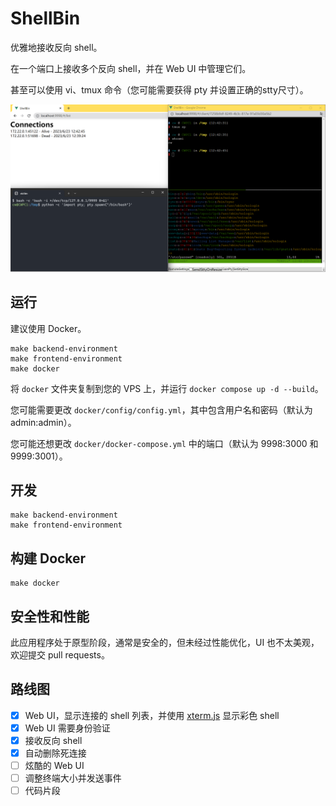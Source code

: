 # ShellBin

优雅地接收反向 shell。

在一个端口上接收多个反向 shell，并在 Web UI 中管理它们。

甚至可以使用 vi、tmux 命令（您可能需要获得 pty 并设置正确的stty尺寸）。

![screenshot](images/screenshot.png)

## 运行

建议使用 Docker。

```
make backend-environment
make frontend-environment
make docker
```

将 `docker` 文件夹复制到您的 VPS 上，并运行 `docker compose up -d --build`。

您可能需要更改 `docker/config/config.yml`，其中包含用户名和密码（默认为 admin:admin）。

您可能还想更改 `docker/docker-compose.yml` 中的端口（默认为 9998:3000 和 9999:3001）。


## 开发

```
make backend-environment
make frontend-environment
```

## 构建 Docker

```
make docker
```

## 安全性和性能

此应用程序处于原型阶段，通常是安全的，但未经过性能优化，UI 也不太美观，欢迎提交 pull requests。

## 路线图

- [x] Web UI，显示连接的 shell 列表，并使用 [xterm.js](https://xtermjs.org/) 显示彩色 shell
- [x] Web UI 需要身份验证
- [x] 接收反向 shell
- [x] 自动删除死连接
- [ ] 炫酷的 Web UI
- [ ] 调整终端大小并发送事件
- [ ] 代码片段